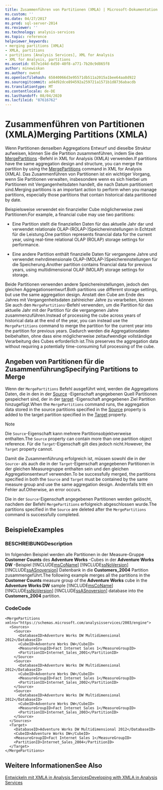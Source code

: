 ```yaml
---
title: Zusammenführen von Partitionen (XMLA) | Microsoft-Dokumentation
ms.custom: ''
ms.date: 04/27/2017
ms.prod: sql-server-2014
ms.reviewer: ''
ms.technology: analysis-services
ms.topic: reference
helpviewer_keywords:
- merging partitions [XMLA]
- XMLA, partitions
- partitions [Analysis Services], XML for Analysis
- XML for Analysis, partitions
ms.assetid: 657e1d4d-6d50-40f8-a771-7b20c9d865f8
author: minewiskan
ms.author: owend
ms.openlocfilehash: 65840066d3e95571db511a2015a1bee64aa8d922
ms.sourcegitcommit: ad4d92dce894592a259721a1571b1d8736abacdb
ms.translationtype: MT
ms.contentlocale: de-DE
ms.lasthandoff: 08/04/2020
ms.locfileid: "87616762"
---
```

# <a name="merging-partitions-xmla"></a><span data-ttu-id="42b35-102">Zusammenführen von Partitionen (XMLA)</span><span class="sxs-lookup"><span data-stu-id="42b35-102">Merging Partitions (XMLA)</span></span>
  <span data-ttu-id="42b35-103">Wenn Partitionen denselben Aggregations Entwurf und dieselbe Struktur aufweisen, können Sie die Partition zusammenführen, indem Sie den [MergePartitions](https://docs.microsoft.com/bi-reference/xmla/xml-elements-commands/mergepartitions-element-xmla) -Befehl in XML for Analysis (XMLA) verwenden.</span><span class="sxs-lookup"><span data-stu-id="42b35-103">If partitions have the same aggregation design and structure, you can merge the partition by using the [MergePartitions](https://docs.microsoft.com/bi-reference/xmla/xml-elements-commands/mergepartitions-element-xmla) command in XML for Analysis (XMLA).</span></span> <span data-ttu-id="42b35-104">Das Zusammenführen von Partitionen ist ein wichtiger Vorgang, wenn Sie Partitionen verwalten, insbesondere wenn es sich hierbei um Partitionen mit Vergangenheitsdaten handelt, die nach Datum partitioniert sind.</span><span class="sxs-lookup"><span data-stu-id="42b35-104">Merging partitions is an important action to perform when you manage partitions, especially those partitions that contain historical data partitioned by date.</span></span>  
  
 <span data-ttu-id="42b35-105">Beispielsweise verwendet ein finanzieller Cube möglicherweise zwei Partitionen:</span><span class="sxs-lookup"><span data-stu-id="42b35-105">For example, a financial cube may use two partitions:</span></span>  
  
-   <span data-ttu-id="42b35-106">Eine Partition stellt die finanziellen Daten für das aktuelle Jahr dar und verwendet relationale OLAP-(ROLAP-)Speichereinstellungen in Echtzeit für die Leistung.</span><span class="sxs-lookup"><span data-stu-id="42b35-106">One partition represents financial data for the current year, using real-time relational OLAP (ROLAP) storage settings for performance.</span></span>  
  
-   <span data-ttu-id="42b35-107">Eine andere Partition enthält finanzielle Daten für vergangene Jahre und verwendet mehrdimensionale OLAP-(MOLAP-)Speichereinstellungen für die Speicherung.</span><span class="sxs-lookup"><span data-stu-id="42b35-107">Another partition contains financial data for previous years, using multidimensional OLAP (MOLAP) storage settings for storage.</span></span>  
  
 <span data-ttu-id="42b35-108">Beide Partitionen verwenden andere Speichereinstellungen, jedoch den gleichen Aggregationsentwurf.</span><span class="sxs-lookup"><span data-stu-id="42b35-108">Both partitions use different storage settings, but use the same aggregation design.</span></span> <span data-ttu-id="42b35-109">Anstatt den Cube am Ende des Jahres mit Vergangenheitsdaten zahlreicher Jahre zu verarbeiten, können Sie auch den `MergePartitions`-Befehl verwenden, um die Partition für das aktuelle Jahr mit der Partition für die vergangenen Jahre zusammenzuführen.</span><span class="sxs-lookup"><span data-stu-id="42b35-109">Instead of processing the cube across years of historical data at the end of the year, you can instead use the `MergePartitions` command to merge the partition for the current year into the partition for previous years.</span></span> <span data-ttu-id="42b35-110">Dadurch werden die Aggregationsdaten beibehalten, ohne dass eine möglicherweise zeitaufwendige vollständige Verarbeitung des Cubes erforderlich ist.</span><span class="sxs-lookup"><span data-stu-id="42b35-110">This preserves the aggregation data without requiring a potentially time-consuming full processing of the cube.</span></span>  
  
## <a name="specifying-partitions-to-merge"></a><span data-ttu-id="42b35-111">Angeben von Partitionen für die Zusammenführung</span><span class="sxs-lookup"><span data-stu-id="42b35-111">Specifying Partitions to Merge</span></span>  
 <span data-ttu-id="42b35-112">Wenn der `MergePartitions` Befehl ausgeführt wird, werden die Aggregations Daten, die in den in der [Source](https://docs.microsoft.com/bi-reference/xmla/xml-elements-properties/source-element-xmla) -Eigenschaft angegebenen Quell Partitionen gespeichert sind, der in der [target](https://docs.microsoft.com/bi-reference/xmla/xml-elements-properties/target-element-xmla) -Eigenschaft angegebenen Ziel Partition hinzugefügt.</span><span class="sxs-lookup"><span data-stu-id="42b35-112">When the `MergePartitions` command runs, the aggregation data stored in the source partitions specified in the [Source](https://docs.microsoft.com/bi-reference/xmla/xml-elements-properties/source-element-xmla) property is added to the target partition specified in the [Target](https://docs.microsoft.com/bi-reference/xmla/xml-elements-properties/target-element-xmla) property.</span></span>  
  
> [!NOTE]  
>  <span data-ttu-id="42b35-113">Die `Source`-Eigenschaft kann mehrere Partitionsobjektverweise enthalten.</span><span class="sxs-lookup"><span data-stu-id="42b35-113">The `Source` property can contain more than one partition object reference.</span></span> <span data-ttu-id="42b35-114">Für die `Target`-Eigenschaft gilt dies jedoch nicht.</span><span class="sxs-lookup"><span data-stu-id="42b35-114">However, the `Target` property cannot.</span></span>  
  
 <span data-ttu-id="42b35-115">Damit die Zusammenführung erfolgreich ist, müssen sowohl die in der `Source`- als auch die in der `Target`-Eigenschaft angegebenen Partitionen in der gleichen Measuregruppe enthalten sein und den gleichen Aggregationsentwurf verwenden.</span><span class="sxs-lookup"><span data-stu-id="42b35-115">To be successfully merged, the partitions specified in both the `Source` and `Target` must be contained by the same measure group and use the same aggregation design.</span></span> <span data-ttu-id="42b35-116">Andernfalls tritt ein Fehler auf.</span><span class="sxs-lookup"><span data-stu-id="42b35-116">Otherwise, an error occurs.</span></span>  
  
 <span data-ttu-id="42b35-117">Die in der `Source`-Eigenschaft angegebenen Partitionen werden gelöscht, nachdem der Befehl `MergePartitions` erfolgreich abgeschlossen wurde.</span><span class="sxs-lookup"><span data-stu-id="42b35-117">The partitions specified in the `Source` are deleted after the `MergePartitions` command is successfully completed.</span></span>  
  
## <a name="examples"></a><span data-ttu-id="42b35-118">Beispiele</span><span class="sxs-lookup"><span data-stu-id="42b35-118">Examples</span></span>  
  
### <a name="description"></a><span data-ttu-id="42b35-119">BESCHREIBUNG</span><span class="sxs-lookup"><span data-stu-id="42b35-119">Description</span></span>  
 <span data-ttu-id="42b35-120">Im folgenden Beispiel werden alle Partitionen in der Measure-Gruppe **Customer Counts** des **Adventure Works** -Cubes in der **Adventure Works DW** -Beispiel [!INCLUDE[msCoName](../../includes/msconame-md.md)] [!INCLUDE[ssNoVersion](../../includes/ssnoversion-md.md)] [!INCLUDE[ssASnoversion](../../includes/ssasnoversion-md.md)] Datenbank in die **Customers_2004** Partition zusammengeführt.</span><span class="sxs-lookup"><span data-stu-id="42b35-120">The following example merges all the partitions in the **Customer Counts** measure group of the **Adventure Works** cube in the **Adventure Works DW** sample [!INCLUDE[msCoName](../../includes/msconame-md.md)] [!INCLUDE[ssNoVersion](../../includes/ssnoversion-md.md)] [!INCLUDE[ssASnoversion](../../includes/ssasnoversion-md.md)] database into the **Customers_2004** partition.</span></span>  
  
### <a name="code"></a><span data-ttu-id="42b35-121">Code</span><span class="sxs-lookup"><span data-stu-id="42b35-121">Code</span></span>  
  
```  
<MergePartitions xmlns="https://schemas.microsoft.com/analysisservices/2003/engine">  
  <Sources>  
    <Source>  
      <DatabaseID>Adventure Works DW Multidimensional 2012</DatabaseID>  
      <CubeID>Adventure Works DW</CubeID>  
      <MeasureGroupID>Fact Internet Sales 1</MeasureGroupID>  
      <PartitionID>Internet_Sales_2001</PartitionID>  
    </Source>  
    <Source>  
      <DatabaseID>Adventure Works DW Multidimensional 2012</DatabaseID>  
      <CubeID>Adventure Works DW</CubeID>  
      <MeasureGroupID>Fact Internet Sales 1</MeasureGroupID>  
      <PartitionID>Internet_Sales_2002</PartitionID>  
    </Source>  
    <Source>  
      <DatabaseID>Adventure Works DW Multidimensional 2012</DatabaseID>  
      <CubeID>Adventure Works DW</CubeID>  
      <MeasureGroupID>Fact Internet Sales 1</MeasureGroupID>  
      <PartitionID>Internet_Sales_2003</PartitionID>  
    </Source>  
  </Sources>  
  <Target>  
    <DatabaseID>Adventure Works DW Multidimensional 2012</DatabaseID>  
    <CubeID>Adventure Works DW</CubeID>  
    <MeasureGroupID>Fact Internet Sales 1</MeasureGroupID>  
    <PartitionID>Internet_Sales_2004</PartitionID>  
  </Target>  
</MergePartitions>  
```  
  
## <a name="see-also"></a><span data-ttu-id="42b35-122">Weitere Informationen</span><span class="sxs-lookup"><span data-stu-id="42b35-122">See Also</span></span>  
 [<span data-ttu-id="42b35-123">Entwickeln mit XMLA in Analysis Services</span><span class="sxs-lookup"><span data-stu-id="42b35-123">Developing with XMLA in Analysis Services</span></span>](developing-with-xmla-in-analysis-services.md)  
  
  
